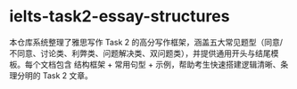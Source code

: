 # ielts-task2-essay-structures
本仓库系统整理了雅思写作 Task 2 的高分写作框架，涵盖五大常见题型（同意/不同意、讨论类、利弊类、问题解决类、双问题类），并提供通用开头与结尾模板。每个文档包含 结构框架 + 常用句型 + 示例，帮助考生快速搭建逻辑清晰、条理分明的 Task 2 文章。
